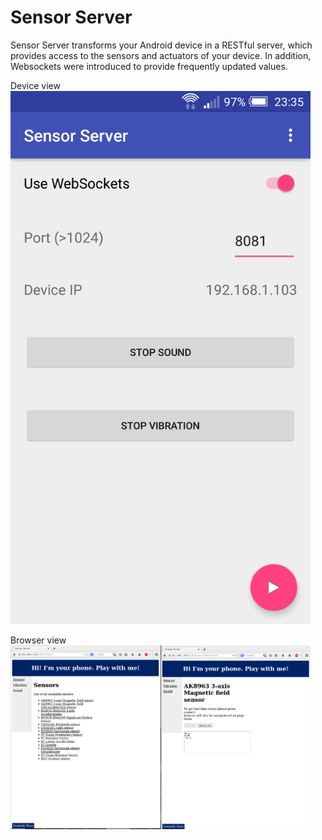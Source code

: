 # Sensor Server

Sensor Server transforms your Android device in a RESTful server, which provides access to the sensors and actuators of your device. In addition, Websockets were introduced to provide frequently updated values.


Device view
<img src="https://github.com/Oncilla/SensorServer/blob/master/device.png?raw=true" width="480">

Browser view
<img src="https://github.com/Oncilla/SensorServer/blob/master/browser.png?raw=true" width="480">

